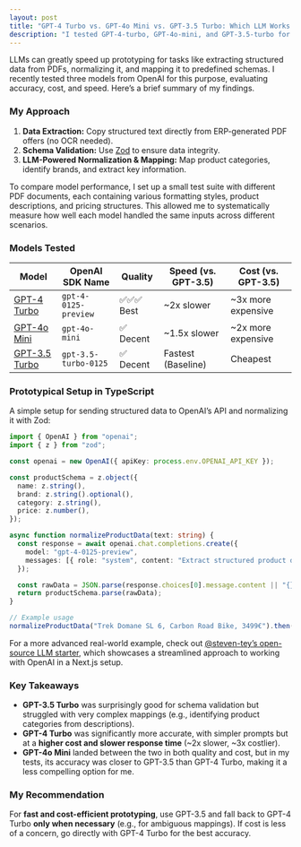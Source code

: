```yaml
---
layout: post
title: "GPT-4 Turbo vs. GPT-4o Mini vs. GPT-3.5 Turbo: Which LLM Works Best for Data Mapping?"
description: "I tested GPT-4-turbo, GPT-4o-mini, and GPT-3.5-turbo for structured data extraction. Learn how to balance accuracy, speed, and cost in AI-driven workflows."
---
```


LLMs can greatly speed up prototyping for tasks like extracting structured data from PDFs, normalizing it, and mapping it to predefined schemas. I recently tested three models from OpenAI for this purpose, evaluating accuracy, cost, and speed. Here’s a brief summary of my findings.  

### My Approach  
1. **Data Extraction:** Copy structured text directly from ERP-generated PDF offers (no OCR needed).  
2. **Schema Validation:** Use [Zod](https://zod.dev/) to ensure data integrity.  
3. **LLM-Powered Normalization & Mapping:** Map product categories, identify brands, and extract key information.  

To compare model performance, I set up a small test suite with different PDF documents, each containing various formatting styles, product descriptions, and pricing structures. This allowed me to systematically measure how well each model handled the same inputs across different scenarios.  

### Models Tested  
| Model               | OpenAI SDK Name          | Quality | Speed (vs. GPT-3.5) | Cost (vs. GPT-3.5) |  
|---------------------|------------------------|---------|---------------------|--------------------|  
| [GPT-4 Turbo](https://platform.openai.com/docs/models/gpt-4-turbo) | `gpt-4-0125-preview`  | ✅✅✅ Best | ~2x slower | ~3x more expensive |  
| [GPT-4o Mini](https://platform.openai.com/docs/models/gpt-4o)  | `gpt-4o-mini`  | ✅ Decent | ~1.5x slower | ~2x more expensive |  
| [GPT-3.5 Turbo](https://platform.openai.com/docs/models/gpt-3-5) | `gpt-3.5-turbo-0125` | ✅ Decent | Fastest (Baseline) | Cheapest |  

### Prototypical Setup in TypeScript  
A simple setup for sending structured data to OpenAI’s API and normalizing it with Zod:  

```typescript
import { OpenAI } from "openai";
import { z } from "zod";

const openai = new OpenAI({ apiKey: process.env.OPENAI_API_KEY });

const productSchema = z.object({
  name: z.string(),
  brand: z.string().optional(),
  category: z.string(),
  price: z.number(),
});

async function normalizeProductData(text: string) {
  const response = await openai.chat.completions.create({
    model: "gpt-4-0125-preview",
    messages: [{ role: "system", content: "Extract structured product data from this text." }, { role: "user", content: text }],
  });

  const rawData = JSON.parse(response.choices[0].message.content || "{}");
  return productSchema.parse(rawData);
}

// Example usage
normalizeProductData("Trek Domane SL 6, Carbon Road Bike, 3499€").then(console.log).catch(console.error);
```

For a more advanced real-world example, check out [@steven-tey’s open-source LLM starter](https://github.com/steven-tey/llm-starter), which showcases a streamlined approach to working with OpenAI in a Next.js setup.  

### Key Takeaways  
- **GPT-3.5 Turbo** was surprisingly good for schema validation but struggled with very complex mappings (e.g., identifying product categories from descriptions).  
- **GPT-4 Turbo** was significantly more accurate, with simpler prompts but at a **higher cost and slower response time** (~2x slower, ~3x costlier).  
- **GPT-4o Mini** landed between the two in both quality and cost, but in my tests, its accuracy was closer to GPT-3.5 than GPT-4 Turbo, making it a less compelling option for me.  

### My Recommendation  
For **fast and cost-efficient prototyping**, use GPT-3.5 and fall back to GPT-4 Turbo **only when necessary** (e.g., for ambiguous mappings). If cost is less of a concern, go directly with GPT-4 Turbo for the best accuracy.  
